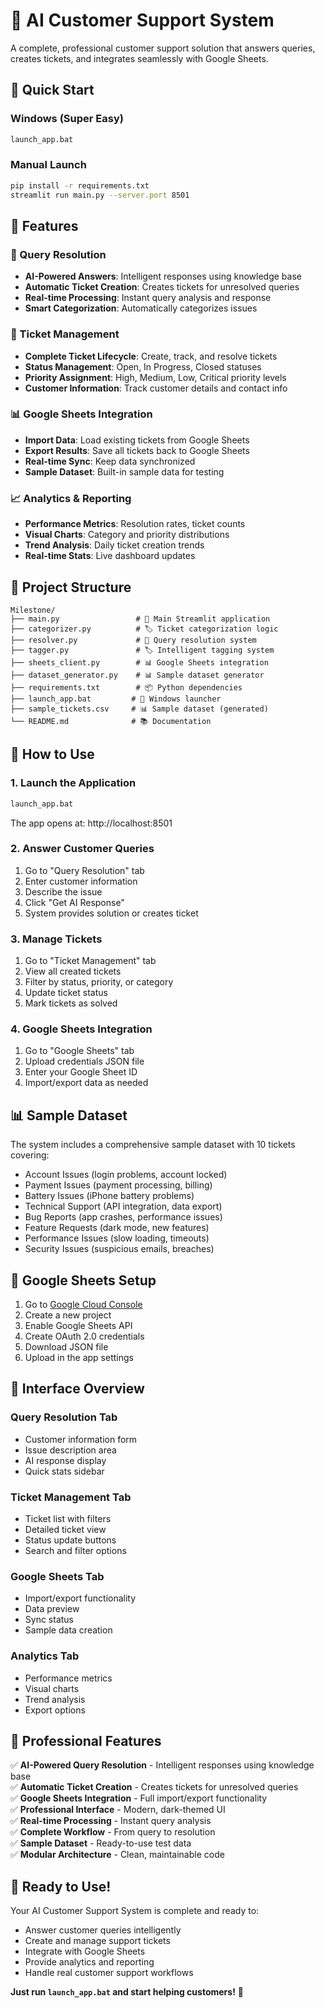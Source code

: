 # 🤖 AI Customer Support System

A complete, professional customer support solution that answers queries, creates tickets, and integrates seamlessly with Google Sheets.

## 🚀 Quick Start

### Windows (Super Easy)
```bash
launch_app.bat
```

### Manual Launch
```bash
pip install -r requirements.txt
streamlit run main.py --server.port 8501
```

## 🌟 Features

### 💬 Query Resolution
- **AI-Powered Answers**: Intelligent responses using knowledge base
- **Automatic Ticket Creation**: Creates tickets for unresolved queries
- **Real-time Processing**: Instant query analysis and response
- **Smart Categorization**: Automatically categorizes issues

### 🎫 Ticket Management
- **Complete Ticket Lifecycle**: Create, track, and resolve tickets
- **Status Management**: Open, In Progress, Closed statuses
- **Priority Assignment**: High, Medium, Low, Critical priority levels
- **Customer Information**: Track customer details and contact info

### 📊 Google Sheets Integration
- **Import Data**: Load existing tickets from Google Sheets
- **Export Results**: Save all tickets back to Google Sheets
- **Real-time Sync**: Keep data synchronized
- **Sample Dataset**: Built-in sample data for testing

### 📈 Analytics & Reporting
- **Performance Metrics**: Resolution rates, ticket counts
- **Visual Charts**: Category and priority distributions
- **Trend Analysis**: Daily ticket creation trends
- **Real-time Stats**: Live dashboard updates

## 📁 Project Structure

```
Milestone/
├── main.py                 # 🤖 Main Streamlit application
├── categorizer.py          # 🏷️ Ticket categorization logic
├── resolver.py             # 💬 Query resolution system
├── tagger.py               # 🏷️ Intelligent tagging system
├── sheets_client.py        # 📊 Google Sheets integration
├── dataset_generator.py    # 📊 Sample dataset generator
├── requirements.txt        # 📦 Python dependencies
├── launch_app.bat         # 🚀 Windows launcher
├── sample_tickets.csv     # 📊 Sample dataset (generated)
└── README.md              # 📚 Documentation
```

## 🎯 How to Use

### 1. Launch the Application
```bash
launch_app.bat
```
The app opens at: http://localhost:8501

### 2. Answer Customer Queries
1. Go to "Query Resolution" tab
2. Enter customer information
3. Describe the issue
4. Click "Get AI Response"
5. System provides solution or creates ticket

### 3. Manage Tickets
1. Go to "Ticket Management" tab
2. View all created tickets
3. Filter by status, priority, or category
4. Update ticket status
5. Mark tickets as solved

### 4. Google Sheets Integration
1. Go to "Google Sheets" tab
2. Upload credentials JSON file
3. Enter your Google Sheet ID
4. Import/export data as needed

## 📊 Sample Dataset

The system includes a comprehensive sample dataset with 10 tickets covering:
- Account Issues (login problems, account locked)
- Payment Issues (payment processing, billing)
- Battery Issues (iPhone battery problems)
- Technical Support (API integration, data export)
- Bug Reports (app crashes, performance issues)
- Feature Requests (dark mode, new features)
- Performance Issues (slow loading, timeouts)
- Security Issues (suspicious emails, breaches)

## 🔧 Google Sheets Setup

1. Go to [Google Cloud Console](https://console.cloud.google.com/)
2. Create a new project
3. Enable Google Sheets API
4. Create OAuth 2.0 credentials
5. Download JSON file
6. Upload in the app settings

## 📱 Interface Overview

### Query Resolution Tab
- Customer information form
- Issue description area
- AI response display
- Quick stats sidebar

### Ticket Management Tab
- Ticket list with filters
- Detailed ticket view
- Status update buttons
- Search and filter options

### Google Sheets Tab
- Import/export functionality
- Data preview
- Sync status
- Sample data creation

### Analytics Tab
- Performance metrics
- Visual charts
- Trend analysis
- Export options

## 🎨 Professional Features

✅ **AI-Powered Query Resolution** - Intelligent responses using knowledge base  
✅ **Automatic Ticket Creation** - Creates tickets for unresolved queries  
✅ **Google Sheets Integration** - Full import/export functionality  
✅ **Professional Interface** - Modern, dark-themed UI  
✅ **Real-time Processing** - Instant query analysis  
✅ **Complete Workflow** - From query to resolution  
✅ **Sample Dataset** - Ready-to-use test data  
✅ **Modular Architecture** - Clean, maintainable code  

## 🚀 Ready to Use!

Your AI Customer Support System is complete and ready to:
- Answer customer queries intelligently
- Create and manage support tickets
- Integrate with Google Sheets
- Provide analytics and reporting
- Handle real customer support workflows

**Just run `launch_app.bat` and start helping customers!** 🎉